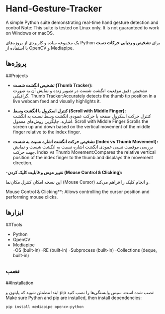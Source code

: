 # Hand-Gesture-Tracker
A simple Python suite demonstrating real-time hand gesture detection and control
Note: This suite is tested on Linux only. It is not guaranteed to work on Windows or macOS.



یک مجموعه ساده و کاربردی از پروژه‌های Python برای **تشخیص و ردیابی حرکات دست** با استفاده از OpenCV و Mediapipe.

## پروژه‌ها
##Projects

- **تشخیص انگشت شست (Thumb Tracker):**  
  تشخیص دقیق موقعیت انگشت شست در تصویر زنده و نمایش آن به صورت گرافیکی.
  Thumb Tracker:Accurately detects the thumb tip position in a live webcam feed and visually highlights it.

- **کنترل اسکرول با انگشت وسط (Scroll with Middle Finger):**  
  کنترل حرکت اسکرول صفحه با حرکت عمودی انگشت وسط نسبت به انگشت اشاره، جایگزین روش‌های معمول.
  Scroll with Middle Finger:Scrolls the screen up and down based on the vertical movement of the middle finger relative to the index finger.

- **تشخیص حرکت انگشت اشاره نسبت به شست (Index vs Thumb Movement):**  
  بررسی موقعیت نسبی عمودی انگشت اشاره نسبت به انگشت شست و نمایش جهت حرکت.
  Index vs Thumb Movement:Compares the relative vertical position of the index finger to the thumb and displays the movement direction.

-**تغییر موس و قابلیت کلیک کردن (Mouse Control & Clicking):**

این نسخه امکان کنترل مکان‌نما (Mouse Cursor) و انجام کلیک را فراهم می‌کند.  

Mouse Control & Clicking**: Allows controlling the cursor position and performing mouse clicks.


## ابزارها
##Tools

- Python  
- OpenCV  
- Mediapipe  
-OS (built-in)
-RE (built-in)
-Subprocess (built-in)
-Collections (deque, built-in)

## نصب
##Installation

ابتدا مطمئن شوید که پایتون و pip نصب شده است. سپس وابستگی‌ها را نصب کنید:
Make sure Python and pip are installed, then install dependencies:

```bash
pip install mediapipe opencv-python

